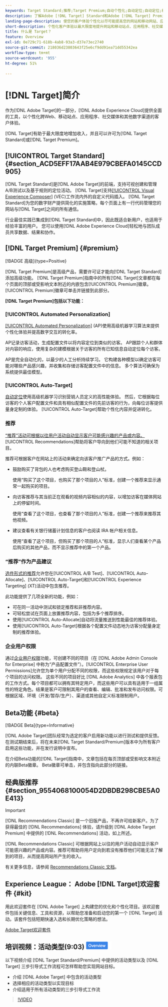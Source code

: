 ```yaml
---
keywords: Target Standard;推荐;Target Premium;自动个性化;自动定位;自动定位;权限;adobe target 是什么;
description: 了解Adobe [!DNL Target] Standard和Adobe [!DNL Target] Premium的基础知识。 [!DNL Target] 高级版包含标准产品中不提供的高级功能。
landing-page-description: 使您的客户体验个性化以尽可能提高您的网站和移动网站、应用程序、社交媒体和其他数字渠道的收入。
short-description: 个性化客户体验以最大限度地提升网站和移动站点、应用程序、社交媒体和其他数字渠道的收入。
title: 什么是 Target？
feature: Overview
exl-id: 0e729c71-618b-4ab8-93a3-d37e73ec2740
source-git-commit: 218036d23803643f25e6cf9dd91ea71dd55342ea
workflow-type: tm+mt
source-wordcount: '955'
ht-degree: 51%

---
```


# [!DNL Target]简介

作为[!DNL Adobe Target]的一部分，[!DNL Adobe Experience Cloud]提供全面的工具，以个性化跨Web、移动站点、应用程序、社交媒体和其他数字渠道的客户体验。

[!DNL Target]有助于最大限度地增加收入，并且可以许可为[!DNL Target Standard]或[!DNL Target Premium]。

## [!UICONTROL Target Standard] {#section_ACD5EFF17AAB4E979CBEFA0145CCD905}

[!DNL Target Standard]是[!DNL Adobe Target]的前端，支持可视创建和管理A/B测试以及基于规则的定位活动。 [!DNL Target]支持[[!UICONTROL Visual Experience Composer]](/help/main/c-experiences/c-visual-experience-composer/visual-experience-composer.md) (VEC)工作流内外的自定义代码插入。 [!DNL Target Standard]为您的数字财产提供简化的实施策略，每个页面上有一行代码管理您的网站与[!DNL Target]之间的所有通信。

行业最佳实践已集成到[!DNL Target Standard]中，因此既适合新用户，也适用于经验丰富的用户。 您可以使用[!DNL Adobe Experience Cloud]轻松地与团队成员共享数据、结果和协作。

## [!DNL Target Premium] {#premium}

[!BADGE 高级]{type=Positive}

[!DNL Target Premium]是高级产品，需要许可证才能向[!DNL Target Standard]添加高级功能。 [!DNL Target Premium]指南中的所有[!DNL Target]文章都在每个页面的顶部或受影响文本附近的内嵌包含[!UICONTROL Premium]徽章。 [!UICONTROL Premium]徽章可单击并链接到此部分。

**[!DNL Target Premium]包括以下功能：**

### [!UICONTROL Automated Personalization]

[[!UICONTROL Automated Personalization]](/help/main/c-activities/t-automated-personalization/automated-personalization.md#task_8AAF837796D74CF893CA2F88BA1491C9) (AP)使用高级机器学习算法来提供个性化体验并提高数字交互的转化率。

AP记录访客活动，生成配置文件以将内容定位到类似的访客。 AP跟踪个人和群体对内容的响应，使用复杂的建模根据关于访客的所有已知信息自动定位每个访客。

AP是完全自动化的，以最少的人工分析持续学习。 它构建各种模型以确定访客可能对哪些产品感兴趣，并收集和存储访客配置文件中的信息。 多个算法可确保为系统提供最佳模型。

### [!UICONTROL Auto-Target]

[自动定位](/help/main/c-activities/auto-target/auto-target-to-optimize.md)使用高级机器学习识别营销人员定义的高性能体验。 然后，它根据每位访客的个人客户配置文件和具有相似配置文件的先前访客的行为，向每位访客提供量身定制的体验。 [!UICONTROL Auto-Target]帮助个性化内容并促进转化。

### 推荐

[“推荐”活动可根据以往用户活动自动显示客户可能感兴趣的产品或内容。](/help/main/c-recommendations/recommendations.md#concept_7556C8A4543942F2A77B13A29339C0C0) [!UICONTROL Recommendations]帮助将客户导向到他们可能不知道的相关项目。

推荐可根据客户在网站上的活动来确定向该客户推广产品的方式。例如：

* 鼓励购买了背包的人也考虑购买登山鞋和登山杖。

  使用“购买了这个项目，也购买了那个项目的人”标准，创建一个推荐来显示通常一起购买的项目。

* 向访客推荐与其当前正在观看的视频内容相似的内容，以增加访客在媒体网站上的停留时间。

  使用“查看了这个项目，也查看了那个项目的人”标准，创建一个推荐来推荐其他视频。

* 建议查看有关银行储蓄计划信息的客户也阅读 IRA 帐户相关信息。

  使用“查看了这个项目，但购买了那个项目的人”标准，显示人们查看某个产品后购买的其他产品，而不显示推荐中的第一个产品。

### “推荐”作为产品建议

[选件形式的推荐](/help/main/c-recommendations/recommendations-as-an-offer.md)允许您在[!UICONTROL A/B Test]、[!UICONTROL Auto-Allocate]、[!UICONTROL Auto-Target]和[!UICONTROL Experience Targeting] (XT)活动中包含推荐。

此功能提供了几项全新的功能，例如：

* 可在同一活动中测试和锁定推荐和非推荐内容。
* 可轻松尝试在页面上放置推荐内容，包括为多个推荐排序。
* 使用[!UICONTROL Auto-Allocate]自动将流量推送到性能最佳的推荐体验。
* 使用[!UICONTROL Auto-Target]根据各个配置文件动态地为访客分配量身定制的推荐体验。

### 企业用户权限

通过[企业用户权限](/help/main/administrating-target/c-user-management/property-channel/property-channel.md#concept_E396B16FA2024ADBA27BC056138F9838)功能，可创建不同的项目（在 [!DNL Adobe Admin Console for Enterprise] 中称为“产品配置文件”）。[!UICONTROL Enterprise User Permissions]允许您为单个用户分配不同的权限，而这些权限规定该用户对于每个项目的访问权限。 这些不同的项目好比 [!DNL Adobe Analytics] 中各个报表包的工作方式。每个项目都可以拥有其特定用户，而这些用户可以具有适用于一组属性的特定角色。结果是客户可限制其用户的查看、编辑、批准和发布访问权限。可根据区域、环境（开发/暂存/生产）、渠道或其他自定义标准限制用户。

## Beta功能 {#beta}

[!BADGE Beta]{type=Informative}

[!DNL Adobe Target]团队经常为选定的客户启用新功能以进行测试和提供反馈。 在测试期结束后，将在未来[!DNL Target Standard/Premium]版本中为所有客户启用这些功能，并在发行说明中宣布。

在介绍Beta功能的[!DNL Target]指南中，文章包括在每页顶部或受影响文本附近的内联Beta徽章。 Beta徽章可单击，并包含指向此部分的链接。

## 经典版推荐 {#section_9554068100054D2DBDB298CBE5A0E413}

>[!IMPORTANT]
>
>[!DNL Recommendations Classic] 是一个旧版产品，不再许可给新客户。为了获得最佳的 [!DNL Recommendations] 体验，请升级到 [!DNL Adobe Target Premium] 中提供的 [!DNL Recommendations] 活动，如上所述。

[!DNL Recommendations Classic] 可根据网站上以往的用户活动自动显示客户可能感兴趣的产品或内容。推荐可帮助将用户定向到若没有推荐他们可能无法了解到的项目，从而提高网站所产生的收入。

有关更多信息，请参阅 [Recommendations Classic 文档](/help/main/assets/adobe-recommendations-classic.pdf)。

## Experience League： Adobe [!DNL Target]欢迎套件 {#kit}

用此欢迎套件在 [!DNL Adobe Target] 上构建您的优化和个性化项目。该欢迎套件包括关键信息、工具和资源，以帮助您准备和启动您的第一个 [!DNL Target] 活动。该套件包括短期快速入选和长期优化策略的想法。

[Adobe Target欢迎套件](/help/main/c-intro/target-welcome-kit.md)

## 培训视频：活动类型(9:03) ![概述徽章](/help/main/assets/overview.png)

以下视频介绍 [!DNL Target Standard/Premium] 中提供的活动类型以及 [!DNL Target] 三步引导式工作流程可怎样帮助您实现网站目标。

* 介绍 [!DNL Adobe Target] 中包含的活动类型
* 选择相应的活动类型以实现目标
* 介绍适用于所有活动类型的三步引导式工作流

>[!VIDEO](https://video.tv.adobe.com/v/17386)
